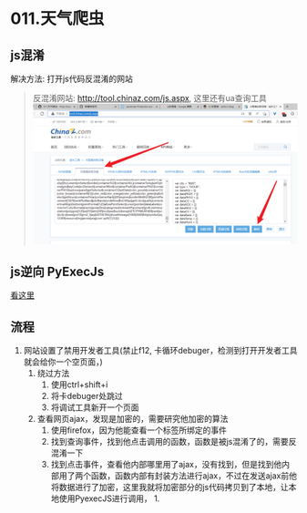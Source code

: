 # 011.天气爬虫

## js混淆

解决方法: 打开js代码反混淆的网站
> 反混淆网站: http://tool.chinaz.com/js.aspx, 这里还有ua查询工具
> ![](md-images/mk-2022-05-04-00-30-16.png)

## js逆向 PyExecJs

[看这里](./012.PyexecJS.md)

## 流程

1. 网站设置了禁用开发者工具(禁止f12, 卡循环debuger，检测到打开开发者工具就会给你一个空页面，)
   1. 绕过方法
      1. 使用ctrl+shift+i
      2. 将卡debuger处跳过
      3. 将调试工具新开一个页面
   2. 查看网页ajax，发现是加密的，需要研究他加密的算法
      1. 使用firefox，因为他能查看一个标签所绑定的事件
      2. 找到查询事件，找到他点击调用的函数，函数是被js混淆了的，需要反混淆一下
      3. 找到点击事件，查看他内部哪里用了ajax，没有找到，但是找到他内部用了两个函数，函数内部有封装方法进行ajax，不过在发送ajax前他将数据进行了加密，这里我就将加密部分的js代码拷贝到了本地，让本地使用PyexecJS进行调用，
         1. 

<CommentService/>
